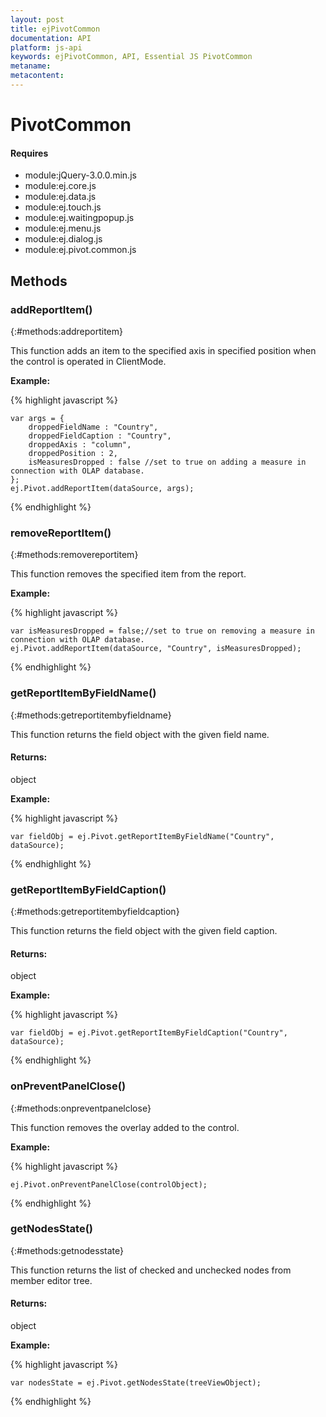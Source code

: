 ```yaml
---
layout: post
title: ejPivotCommon
documentation: API
platform: js-api
keywords: ejPivotCommon, API, Essential JS PivotCommon
metaname: 
metacontent: 
---
```


# PivotCommon
<ts  isFrameWork="true" />

#### Requires

* module:jQuery-3.0.0.min.js
* module:ej.core.js
* module:ej.data.js
* module:ej.touch.js
* module:ej.waitingpopup.js
* module:ej.menu.js
* module:ej.dialog.js
* module:ej.pivot.common.js

## Methods

### addReportItem()
{:#methods:addreportitem}

This function adds an item to the specified axis in specified position when the control is operated in ClientMode.

**Example:**

{% highlight javascript %}

    var args = {
        droppedFieldName : "Country",
        droppedFieldCaption : "Country",
        droppedAxis : "column",
        droppedPosition : 2,
        isMeasuresDropped : false //set to true on adding a measure in connection with OLAP database.
    };
    ej.Pivot.addReportItem(dataSource, args);
{% endhighlight %}

### removeReportItem()
{:#methods:removereportitem}

This function removes the specified item from the report.

**Example:**

{% highlight javascript %}

    var isMeasuresDropped = false;//set to true on removing a measure in connection with OLAP database.
    ej.Pivot.addReportItem(dataSource, "Country", isMeasuresDropped);
{% endhighlight %}

### getReportItemByFieldName()
{:#methods:getreportitembyfieldname}

This function returns the field object with the given field name.

#### Returns:

object

**Example:**

{% highlight javascript %}

    var fieldObj = ej.Pivot.getReportItemByFieldName("Country", dataSource);
{% endhighlight %}

### getReportItemByFieldCaption()
{:#methods:getreportitembyfieldcaption}

This function returns the field object with the given field caption.

#### Returns:

object

**Example:**

{% highlight javascript %}

    var fieldObj = ej.Pivot.getReportItemByFieldCaption("Country", dataSource);
{% endhighlight %}

### onPreventPanelClose()
{:#methods:onpreventpanelclose}

This function removes the overlay added to the control.

**Example:**

{% highlight javascript %}

    ej.Pivot.onPreventPanelClose(controlObject);
{% endhighlight %}

### getNodesState()
{:#methods:getnodesstate}

This function returns the list of checked and unchecked nodes from member editor tree.

#### Returns:

object

**Example:**

{% highlight javascript %}

    var nodesState = ej.Pivot.getNodesState(treeViewObject);
{% endhighlight %}

